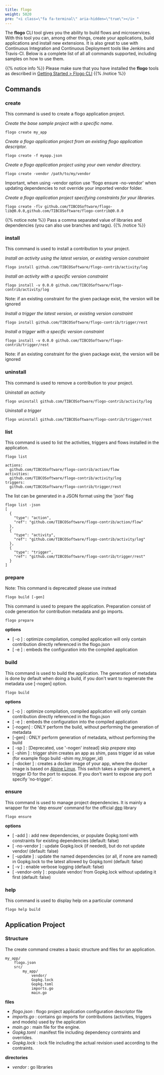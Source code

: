 ```yaml
---
title: flogo
weight: 5020
pre: "<i class=\"fa fa-terminal\" aria-hidden=\"true\"></i> "
---
```


The **flogo** CLI tool gives you the ability to build flows and microservices. With this tool you can, among other things, create your applications, build applications and install new extensions. It is also great to use with Continuous Integration and Continuous Deployment tools like Jenkins and Travis-CI. Below is a complete list of all all commands supported, including samples on how to use them.

{{% notice info %}}
Please make sure that you have installed the **flogo** tools as described in [Getting Started > Flogo CLI](../../getting-started/getting-started-cli/)
{{% /notice %}}

## Commands

### create
This command is used to create a flogo application project.

*Create the base sample project with a specific name.*
	
	flogo create my_app
	
*Create a flogo application project from an existing flogo application descriptor.*
	
	flogo create -f myapp.json
	
*Create a flogo application project using your own vendor directory.*
	
	flogo create -vendor /path/to/my/vendor
	
Important, when using -vendor option use 'flogo ensure -no-vendor' when updating dependencies to not override your imported vendor folder.

*Create a flogo application project specifying constraints for your libraries.*
	
	flogo create -flv github.com/TIBCOSoftware/flogo-lib@0.0.0,github.com/TIBCOSoftware/flogo-contrib@0.0.0

{{% notice note %}}
Pass a comma separated value of libraries and dependencies (you can also use branches and tags).
{{% /notice %}}
		
### install
This command is used to install a contribution to your project.

*Install an activity using the latest version, or existing version constraint*

	flogo install github.com/TIBCOSoftware/flogo-contrib/activity/log

*Install an activity with a specific version constraint*

	flogo install -v 0.0.0 github.com/TIBCOSoftware/flogo-contrib/activity/log

Note: if an existing constraint for the given package exist, the version will be ignored
	
*Install a trigger the latest version, or existing version constraint*

	flogo install github.com/TIBCOSoftware/flogo-contrib/trigger/rest
	
*Install a trigger with a specific version constraint*

	flogo install -v 0.0.0 github.com/TIBCOSoftware/flogo-contrib/trigger/rest

Note: if an existing constraint for the given package exist, the version will be ignored
	
### uninstall
This command is used to remove a contribution to your project.

*Uninstall an activity*

	flogo uninstall github.com/TIBCOSoftware/flogo-contrib/activity/log
	
*Uninstall a trigger*

	flogo uninstall github.com/TIBCOSoftware/flogo-contrib/trigger/rest
	
### list
This command is used to list the activities, triggers and flows installed in the application.  
	 
	flogo list
	
	actions:
	  github.com/TIBCOSoftware/flogo-contrib/action/flow
	activities:
	  github.com/TIBCOSoftware/flogo-contrib/activity/log
	triggers:
	  github.com/TIBCOSoftware/flogo-contrib/trigger/rest

The list can be generated in a JSON format using the 'json' flag

	flogo list -json
	[
	  {
	    "type": "action",
	    "ref": "github.com/TIBCOSoftware/flogo-contrib/action/flow"
	  },
	  {
	    "type": "activity",
	    "ref": "github.com/TIBCOSoftware/flogo-contrib/activity/log"
	  },
	  {
	    "type": "trigger",
	    "ref": "github.com/TIBCOSoftware/flogo-contrib/trigger/rest"
	  }
	]

### prepare
Note: This command is deprecated! please use instead

 	flogo build [-gen]

This command is used to prepare the application. Preparation consist of code generation for contribution metadata and go imports.

 	flogo prepare
 	
**options**
	
- [ -o ] : optimize compilation, compiled application will only contain contribution directly referenced in the flogo.json
- [ -e ] : embeds the configuration into the compiled application	 	 

### build
This command is used to build the application.  The generation of metadata is done by default when doing a build, if you don't want to regenerate the metadata use [-nogen] option.

 	flogo build
 	
**options**
	
- [ -o ]    : optimize compilation, compiled application will only contain contribution directly referenced in the flogo.json
- [ -e ]    : embeds the configuration into the compiled application
- [-nogen]  : ONLY perform the build, without performing the generation of metadata
- [-gen]    : ONLY perform generation of metadata, without performing the build
- [ -sp ]   : [Deprecated, use '-nogen' instead] skip *prepare* step
- [ -shim ] : trigger shim creates an app as shim, pass trigger id as value (for example flogo build -shim my_trigger_id)
- [ -docker ] : creates a docker image of your app, where the docker image is based on [Alpine Linux](https://hub.docker.com/_/alpine/). This switch takes a single argument, a trigger ID for the port to expose. If you don't want to expose any port specify 'no-trigger'.

### ensure
This command is used to manage project dependencies. It is mainly a wrapper for the 'dep ensure' command for the official [dep](https://github.com/golang/dep) library

 	flogo ensure
 	
**options**

- [ -add ]          : add new dependencies, or populate Gopkg.toml with constraints for existing dependencies (default: false)
- [ -no-vendor ]    : update Gopkg.lock (if needed), but do not update vendor/ (default: false)
- [ -update ]       : update the named dependencies (or all, if none are named) in Gopkg.lock to the latest allowed by Gopkg.toml (default: false)
- [ -v ]            : enable verbose logging (default: false)
- [ -vendor-only ]  : populate vendor/ from Gopkg.lock without updating it first (default: false)

### help
This command is used to display help on a particular command
	
	flogo help build 

## Application Project

### Structure

The create command creates a basic structure and files for an application.


	my_app/
		flogo.json
		src/
			my_app/
			    vendor/
			    Gopkg.lock
			    Gopkg.toml
				imports.go
				main.go
		
**files**

- *flogo.json* : flogo project application configuration descriptor file
- *imports.go* : contains go imports for contributions (activities, triggers and models) used by the application
- *main.go*    : main file for the engine.
- *Gopkg.toml* : manifest file including dependency contraints and overrides.
- *Gopkg.lock* : lock file including the actual revision used according to the contraints.

**directories**	
	
- *vendor* : go libraries